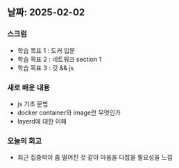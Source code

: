 ## 날짜: 2025-02-02

### 스크럼
- 학습 목표 1 : 도커 입문
- 학습 목표 2 : 네트워크 section 1
- 학습 목표 3 : 깃 && js

### 새로 배운 내용
- js 기초 문법
- docker container와 image란 무엇인가
- layerd에 대한 이해

### 오늘의 회고
- 최근 집중력이 좀 떨어진 것 같아 마음을 다잡을 필요성을 느낌
